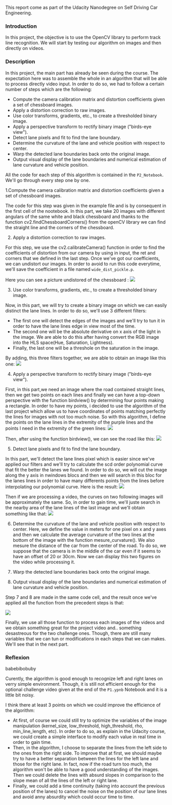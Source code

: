 




This report come as part of the Udacity Nanodegree on Self Driving Car Engineering.

### Introduction
  In this project, the objective is to use the OpenCV library to perform track line recognition. We will start by testing our algorithm on images and then directly on videos.


### Description
  In this project, the main part has already be seen during the course. The expectation here was to assemble the whole in an algorithm that will be able to process directly video input. In order to do so, we had to follow a certain number of steps which are the following:
  
* Compute the camera calibration matrix and distortion coefficients given a set of chessboard images.
* Apply a distortion correction to raw images.
* Use color transforms, gradients, etc., to create a thresholded binary image.
* Apply a perspective transform to rectify binary image ("birds-eye view").
* Detect lane pixels and fit to find the lane boundary.
* Determine the curvature of the lane and vehicle position with respect to center.
* Warp the detected lane boundaries back onto the original image.
* Output visual display of the lane boundaries and numerical estimation of lane curvature and vehicle position.
  
All the code for each step of this algorithm is contained in the `P2_Notebook`. We'll go through every step one by one.

1.Compute the camera calibration matrix and distortion coefficients given a set of chessboard images.

  The code for this step was given in the example file and is by consequent in the first cell of the nootebook. In this part, we take 20 images with different angulars of the same white and black chessboard and thanks to the function cv2.findChessboardCorners() from the openCV library we can find the straight line and the corners of the chessboard.

2. Apply a distortion correction to raw images.

  For this step, we use the cv2.calibrateCamera() function in order to find the coefficients of distortion from our camera by using in input, the ret and corners that we defined in the last step.
  Once we've got our coefficients, we can undistort our images. In order to avoid to run this code everytime, we'll save the coefficient in a file named `wide_dist_pickle.p`.
  
  Here you can see a picture undistored of the chessboard :
  ![](output_images/Undistorted_Image.png)

3. Use color transforms, gradients, etc., to create a thresholded binary image.

  Now, in this part, we will try to create a binary image on which we can easily distinct the lane lines. In order to do so, we'll use 3 different filters:
  
  - The first one will detect the edges of the images and we'll try to tun it in order to have the lane lines edge in view most of the time.
  - The second one will be the absolute derivative on x axis of the light in the image. We are able to do this after having convert the RGB image into the HLS space(Hue, Saturation, Lightness).
  - Finally, the last one will be a threshole on the saturation in the image.
  
By adding, this three filters together, we are able to obtain an image like this one:
  ![](output_images/img_test6_after_pipeline.png)

4. Apply a perspective transform to rectify binary image ("birds-eye view").

First, in this part,we need an image where the road contained straight lines, then we get two points on each lines and finally we can have a top-down perspective with the function birdview() by determining four points making a rectangle.
  In order to have my points, i decided to use the algorithm of the last project which allow us to have coordinates of points matching perfectly the lines for images with not too much noise. So with this algorithm, I define the points on the lane lines in the extremity of the purple lines and the points I need in the extremity of the green lines:
![](output_images/straight_lines2_for_perspectives.png) 

Then, after using the function birdview(), we can see the road like this:
![](output_images/Undistorted_and_Warped_Image.png)  

5. Detect lane pixels and fit to find the lane boundary.

In this part, we'll detect the lane lines pixel which is easier since we've applied our filters and we'll try to calculate the scd order polynomial curve that fit the better the lanes we found. In order to do so, we will cut the image along the y axis in nwindows blocs and then we will search in this bloc for the lanes lines in order to have many differents points from the lines before interpolating our polynomial curve. Here is the result:
![](output_images/detection_of_the_lanes.png) 

Then if we are processing a video, the curves on two following images will be approximately the same. So, in order to gain time, we'll juste search in the nearby area of the lane lines of the last image and we'll obtain something like that:
![](output_images/search_around_the_lanes.png) 

6. Determine the curvature of the lane and vehicle position with respect to center.
 Here, we define the value in meters for one pixel on x and y axes and then we calculate the average curvature of the two lines at the bottom of the image with the function mesure_curvature(). We also mesure the distance of the car from the center of the road. To do so, we suppose that the camera is in the middle of the car even if it seems to have an offset of 20 or 30cm. Now we can display this two figures on the video while processing it.


7. Warp the detected lane boundaries back onto the original image.
8. Output visual display of the lane boundaries and numerical estimation of lane curvature and vehicle position.

Step 7 and 8 are made in the same code cell, and the result once we've applied all the function from the precedent steps is that:

![](output_images/green_Area.png) 
  
  
  Finally, we use all those function to process each images of the videos and we obtain something great for the project video and.. something desastreous for the two challenge ones. Though, there are still many variables that we can tun or modifications in each steps that we can makes. We'll see that in the next part.  

### Reflexion

babebibobuby






  Curently, the algorithm is good enough to recognize left and right lanes on verry simple environment. Though, it is still not efficient enough for the optional challenge video given at the end of the `P1.ypnb` Notebook and it is a little bit noisy.
  
  I think there at least 3 points on which we could improve the efficience of the algorithm:
  
- At first, of course we could still try to optimize the variables of the image manipulation (kernel_size, low_threshold, high_threshold, rho, min_line_length, etc). In order to do so, as explain in the Udacity course, we could create a simple interface to modify each value in real time in order to gain time.
- Then, in the algorithm, I choose to separate the lines from the left side to the ones from the right side. To improve that at first, we should maybe try to have a better separation between the lines for the left lane and those for the right lane. In fact, now if the road turn too much, the algorithm won't be able to have a good understanding of the images. Then we could delete the lines with absurd slopes in comparison to the slope mean of all the lines of the left or right lane.
- Finally, we could add a time continuity (taking into account the previous position of the lanes) to cancel the noise on the position of our lane lines and avoid anny absurdity which could occur time to time.
